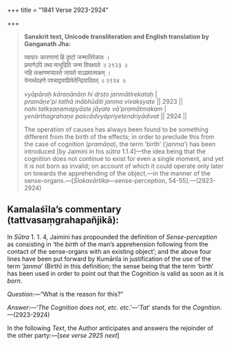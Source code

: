 +++
title = "1841 Verse 2923-2924"

+++
> **Sanskrit text, Unicode transliteration and English translation by Ganganath Jha:** 
>
> व्यापारः कारणानां हि दृष्टो जन्मातिरेकतः ।  
> प्रमाणेऽपि तथा माभूदिति जन्म विवक्ष्यते ॥ २९२३ ॥  
> नहि तत्क्षणमप्यास्ते जायते वाऽप्रमात्मकम् ।  
> येनार्थग्रहणे पश्चाद्व्याप्रियेतेन्द्रियादिवत् ॥ २९२४ ॥ 
>
> *vyāpāraḥ kāraṇānāṃ hi dṛṣṭo janmātirekataḥ* \|  
> *pramāṇe'pi tathā mābhūditi janma vivakṣyate* \|\| 2923 \|\|  
> *nahi tatkṣaṇamapyāste jāyate vā'pramātmakam* \|  
> *yenārthagrahaṇe paścādvyāpriyetendriyādivat* \|\| 2924 \|\| 
>
> The operation of causes has always been found to be something different from the birth of the effects; in order to preclude this from the case of cognition (*pramāṇa*), the term ‘birth’ (‘*janma*’) has been introduced [by Jaimini in his *sūtra* 1.1.4]—the idea being that the cognition does not continue to exist for even a single moment, and yet it is not born as invalid; on account of which it could operate only later on towards the apprehending of the object,—in the manner of the sense-organs.—[*Ślokavārtika*—sense-perception, 54-55].—(2923-2924)



## Kamalaśīla’s commentary (tattvasaṃgrahapañjikā):

In *Sūtra* 1. 1. 4, Jaimini has propounded the definition of *Sense-perception* as consisting in ‘the *birth* of the man’s apprehension following from the contact of the sense-organs with an existing object’; and the above four lines have been put forward by Kumārila in justification of the use of the term ‘*janma*’ (Birth) in this definition; the sense being that the term ‘birth’ has been used in order to point out that the Cognition is valid as soon as it is *born*.

*Question*:—“What is the reason for this?”

*Answer*:—‘*The Cognition does not*, *etc. etc*.’—‘*Tat*’ stands for the *Cognition*.—(2923-2924)

In the following *Text*, the Author anticipates and answers the rejoinder of the other party:—[*see verse 2925 next*]



